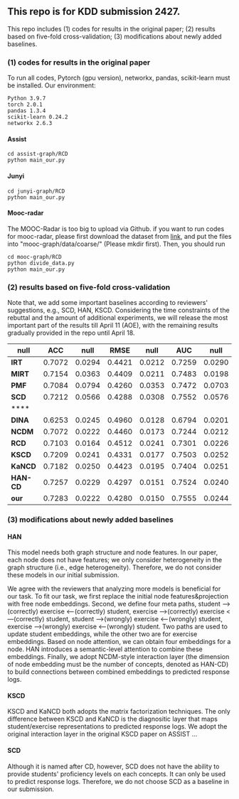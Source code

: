 ## This repo is for KDD submission 2427. 

This repo includes (1) codes for results in the original paper; (2)  results based on five-fold cross-validation; (3) modifications about newly added baselines. 

### (1) codes for results in the original paper
To run all codes, Pytorch (gpu version), networkx, pandas, scikit-learn must be installed. 
Our environment:
```
Python 3.9.7 
torch 2.0.1
pandas 1.3.4
scikit-learn 0.24.2
networkx 2.6.3
```
#### Assist
```
cd assist-graph/RCD
python main_our.py
```
#### Junyi
```
cd junyi-graph/RCD
python main_our.py
```
#### Mooc-radar
The MOOC-Radar is too big to upload via Github. 
if you want to run codes for mooc-radar, please first download the dataset from [link](https://cloud.tsinghua.edu.cn/d/5443ee05152344c79419/), and put the files into "mooc-graph/data/coarse/" (Please mkdir first).
Then, you should run
```
cd mooc-graph/RCD
python divide_data.py
python main_our.py
```

### (2) results based on five-fold cross-validation 
Note that, we add some important baselines according to reviewers' suggestions, e.g., SCD, HAN, KSCD. 
Considering the time constraints of the rebuttal and the amount of additional experiments, we will release the most important part of the results till April 11 (AOE), with the remaining results gradually provided in the repo until April 18. 

| **null**   | **ACC** | **null** | **RMSE** | **null** | **AUC** | **null** | **DOA** | **null**|
|------------|---------|----------|----------|----------|---------|----------|---------|---------|
| **IRT**    | 0.7072  | 0.0294   | 0.4421   | 0.0212   | 0.7259  | 0.0290   | -       |-       |
| **MIRT**   | 0.7154  | 0.0363   | 0.4409   | 0.0211   | 0.7483  | 0.0198   | -       |-       |
| **PMF**    | 0.7084  | 0.0794   | 0.4260   | 0.0353   | 0.7472  | 0.0703   | -       |-       |
| **SCD**    | 0.7212  | 0.0566   | 0.4288   | 0.0308   | 0.7552  | 0.0576   | -       |-       |
| ****       |         |          |          |          |         |          |         |        |
| **DINA**   | 0.6253  | 0.0245   | 0.4960   | 0.0128   | 0.6794  | 0.0201   | 0.5579  |-       |
| **NCDM**   | 0.7072  | 0.0222   | 0.4460   | 0.0173   | 0.7244  | 0.0212   | 0.5543  |-       |
| **RCD**    | 0.7103  | 0.0164   | 0.4512   | 0.0241   | 0.7301  | 0.0226   | 0.6221  |-       |
| **KSCD**   | 0.7209  | 0.0241   | 0.4331   | 0.0177   | 0.7503  | 0.0252   | 0.5092  |-       |
| **KaNCD**  | 0.7182  | 0.0250   | 0.4423   | 0.0195   | 0.7404  | 0.0251   | 0.6057  |-       |
| **HAN-CD** | 0.7257  | 0.0229   | 0.4297   | 0.0151   | 0.7524  | 0.0240   | 0.6348  |-       |
| **our**    | 0.7283  | 0.0222   | 0.4280   | 0.0150   | 0.7555  | 0.0244   | 0.6383  |-       |

### (3) modifications about newly added baselines
#### HAN
This model needs both graph structure and node features. In our paper, each node does not have features; we only consider heterogeneity in the graph structure (i.e., edge heterogeneity). Therefore, we do not consider these models in our initial submission. 

We agree with the reviewers that analyzing more models is beneficial for our task. To fit our task, we first replace the initial node features&projection with free node embeddings. 
Second, we define four meta paths, student —>(correctly) exercise <—(correctly) student, exercise —>(correctly) exercise <—(correctly) student, student —>(wrongly) exercise <—(wrongly) student, exercise —>(wrongly) exercise <—(wrongly) student. Two paths are used to update student embeddings, while the other two are for exercise embeddings. 
Based on node attention, we can obtain four embeddings for a node. HAN introduces a semantic-level attention to combine these embeddings. Finally, we adopt NCDM-style interaction layer (the dimension of node embedding must be the number of concepts, denoted as HAN-CD) to build connections between combined embeddings to predicted response logs. 
#### KSCD 
KSCD and KaNCD both adopts the matrix factorization techniques. The only difference between KSCD and KaNCD is the diagnositic layer that maps student/exercise representations to predicted response logs. 
We adopt the original interaction layer in the original KSCD paper on ASSIST ... 
#### SCD
Although it is named after CD, however, SCD does not have the ability to provide students' proficiency levels on each concepts.
It can only be used to predict response logs. Therefore, we do not choose SCD as a baseline in our submission. 



<!--Finally, some codes are borrowed from [source1](https://github.com/HFUT-LEC/EduStudio/blob/68611db64e42bebf33be66fa0126de0269b07f74/edustudio/model/CD), and [source2](https://github.com/dmlc/dgl/blob/master/examples/pytorch/han/model_hetero.py] (https://github.com/bigdata-ustc/EduCDM). -->




